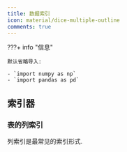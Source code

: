 ```yaml
---
title: 数据索引
icon: material/dice-multiple-outline
comments: true
---
```


???+ info "信息"

    默认省略导入:

    - `import numpy as np`
    - `import pandas as pd`

## 索引器

### 表的列索引

列索引是最常见的索引形式.